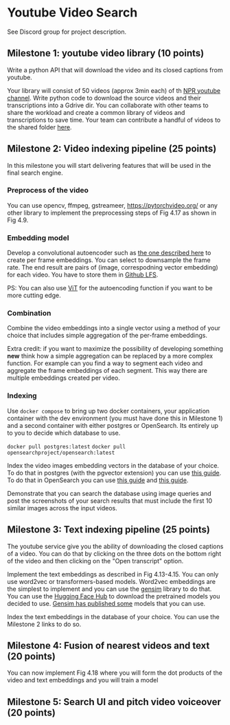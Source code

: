 # Youtube Video Search

See Discord group for project description.

## Milestone 1:  youtube video library (10 points)

Write a python API  that will download the video and its closed captions from youtube.

Your library will consist of 50 videos (approx 3min each) of th [NPR youtube channel](https://www.youtube.com/@NPR/videos). Write python code to download the source videos and their transcriptions into a Gdrive dir. You can collaborate with other teams to share the workload and create a common library of videos and transcriptions to save time. Your team can contribute a handful of videos to the shared folder [here](https://drive.google.com/drive/folders/1VV2B00opRoBaao7ReuYwvkeX_mnpcMk8?usp=share_link). 

## Milestone 2: Video indexing pipeline (25 points)

In this milestone you will start delivering features that will be used in the final search engine.

### Preprocess of the video

You can use opencv, ffmpeg, gstreameer, https://pytorchvideo.org/ or any other library to implement the preprocessing steps of Fig 4.17 as shown in Fig 4.9.

### Embedding model 

Develop a convolutional autoencoder such as [the one described here](https://blog.keras.io/building-autoencoders-in-keras.html) to create per frame embeddings. You can select to downsample the frame rate.  The end result are pairs of (image, correspodning vector embedding) for each video. You have to store them in [Github LFS](https://docs.github.com/en/repositories/working-with-files/managing-large-files/about-large-files-on-github).  

PS: You can also use [ViT](https://huggingface.co/docs/transformers/model_doc/vit) for the autoencoding function if you want to be more cutting edge. 

### Combination

Combine the video embeddings into a single vector using a method of your choice that includes simple aggregation of the per-frame embeddings.

Extra credit: if you want to maximize the possibility of developing something **new** think how a simple aggregation can be replaced by a more complex function. For example can you find a way to segment each video and aggregate the frame embeddings of each segment. This way there are multiple embeddings created per video.

### Indexing

Use `docker compose` to bring up two docker containers, your application container with the dev environment (you must have done this in Milestone 1) and a second container with either postgres or OpenSearch. Its entirely up to you to decide which database to use.

`docker pull postgres:latest`
`docker pull opensearchproject/opensearch:latest`

Index the video images embedding vectors in the database of your choice. To do that in postgres (with the pgvector extension) you can use [this guide](https://dev.to/sfoteini/image-vector-similarity-search-with-azure-computer-vision-and-postgresql-12f7). To do that in OpenSearch you can use [this guide](https://opensearch.org/docs/latest/knn-search/) and [this guide](https://dev.to/finloop/how-to-use-opensearch-k-nn-as-a-semantic-search-engine-je9).

Demonstrate that you can search the database using image queries and post the screenshots of your search results that must include the first 10 similar images across the input videos. 


## Milestone 3: Text indexing pipeline (25 points)

The youtube service give you the ability of downloading the closed captions of a video. You can do that by clicking on the three dots on the bottom right of the video and then clicking on the "Open transcript" option. 

Implement the text embeddings as described in Fig 4.13-4.15.  You can only use word2vec or transformers-based models. Word2vec embeddings are the simplest to implement and you can use the [gensim](https://radimrehurek.com/gensim/) library to do that. You can use the [Hugging Face Hub](https://huggingface.co/) to download the pretrained models you decided to use. [Gensim has published some](https://huggingface.co/models?other=gensim) models that you can use.

Index the text embeddings in the database of your choice. You can use the Milestone 2 links to do so. 


## Milestone 4: Fusion of nearest videos and text (20 points)

You can now implement Fig 4.18 where you will form the dot products of the video and text embeddings and you will train a model 
## Milestone 5: Search UI and  pitch video voiceover (20 points)



